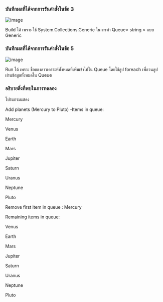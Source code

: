 ### บันทึกผลที่ได้จากการรันคำสั่งในข้อ 3
![image](https://github.com/Chaiyapa/03376836-OOP-2566-Lab-14/assets/144195729/5e55cab1-b607-4759-ba77-d630aea80561)

Build ได้ เพราะ ใช้ System.Collections.Generic ในการทำ Queue< string > แบบ Generic

### บันทึกผลที่ได้จากการรันคำสั่งในข้อ 5
![image](https://github.com/Chaiyapa/03376836-OOP-2566-Lab-14/assets/144195729/78387275-3080-456a-a9e8-bc85d6d2435e)

Run ได้ เพราะ ชื่อของดาวเคราะห์ทั้งหมดที่เพิ่มเข้าไปใน Queue โดยใช้ลูป foreach เพื่อวนลูปผ่านข้อมูลทั้งหมดใน Queue

### อธิบายสิ่งที่พบในการทดลอง
โปรแกรมแสดง

Add planets (Mercury to Pluto) -Items in queue:

Mercury

Venus

Earth

Mars

Jupiter

Saturn

Uranus

Neptune

Pluto

Remove first item in queue : Mercury

Remaining items in queue:

Venus

Earth

Mars

Jupiter

Saturn

Uranus

Neptune

Pluto
